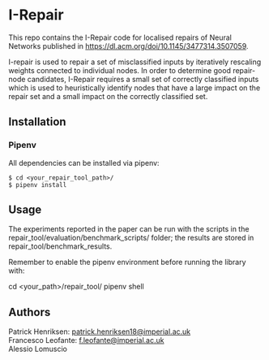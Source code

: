 # I-Repair

This repo contains the I-Repair code for localised repairs of Neural Networks 
published in https://dl.acm.org/doi/10.1145/3477314.3507059. 

I-repair is used to repair a set of misclassified inputs by iteratively rescaling 
weights connected to individual nodes. In order to determine good repair-node 
candidates, I-Repair requires a small set of correctly classified inputs which is used
to heuristically identify nodes that have a large impact on the repair set and a small 
impact on the correctly classified set.

## Installation

### Pipenv

All dependencies can be installed via pipenv:

```
$ cd <your_repair_tool_path>/
$ pipenv install
```

## Usage

The experiments reported in the paper can be run with the scripts in the
repair_tool/evaluation/benchmark_scripts/ folder; the results are stored in 
repair_tool/benchmark_results.

Remember to enable the pipenv environment before running the library with:

cd <your_path>/repair_tool/
pipenv shell

## Authors

Patrick Henriksen: patrick.henriksen18@imperial.ac.uk  
Francesco Leofante: f.leofante@imperial.ac.uk  
Alessio Lomuscio
